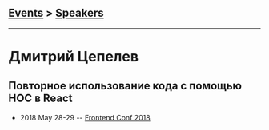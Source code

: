 ## [Events](../README.md) > [Speakers](../speakers.md)
---

# Дмитрий Цепелев

## Повторное использование кода с помощью HOC в React
- 2018 May 28-29 -- [Frontend Conf 2018](https://www.youtube.com/watch?v=CuCaoehF9q4)    
